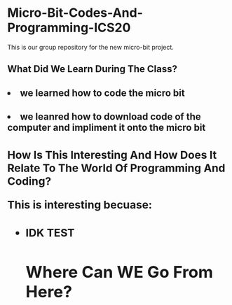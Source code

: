 # Micro-Bit-Codes-And-Programming-ICS20


This is our group repository for the new micro-bit project.



<h2> What Did We Learn During The Class?

<uo>
 <h4> <li> we learned how to code the micro bit 
   <h4> <li> we leanred how to download code of the computer and impliment it onto the micro bit
    

<h3> How Is This Interesting And How Does It Relate To The World Of Programming And Coding?
<br>
<p> This is interesting becuase:<p>
 <ul>
 <h4>  <li> IDK TEST

<h2> Where Can WE Go From Here?

